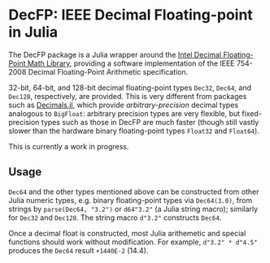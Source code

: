 # DecFP: IEEE Decimal Floating-point in Julia

The DecFP package is a Julia wrapper around the [Intel Decimal
Floating-Point Math
Library](https://software.intel.com/en-us/articles/intel-decimal-floating-point-math-library),
providing a software implementation of the IEEE 754-2008 Decimal
Floating-Point Arithmetic specification.

32-bit, 64-bit, and 128-bit decimal floating-point types `Dec32`,
`Dec64`, and `Dec128`, respectively, are provided.  This is very
different from packages such as
[Decimals.jl](https://github.com/tinybike/Decimals.jl), which provide
*arbitrary-precision* decimal types analogous to `BigFloat`: arbitrary
precision types are very flexible, but fixed-precision types such
as those in DecFP are much faster (though still vastly slower than
the hardware binary floating-point types `Float32` and `Float64`).

This is currently a work in progress.

## Usage

`Dec64` and the other types mentioned above can be constructed from
other Julia numeric types, e.g. binary floating-point types via
`Dec64(3.0)`, from strings by `parse(Dec64, "3.2")` or `d64"3.2"` (a
Julia string macro); similarly for `Dec32` and `Dec128`.  The string
macro `d"3.2"` constructs `Dec64`.

Once a decimal float is constructed, most Julia arithemetic and
special functions should work without modification.  For example,
`d"3.2" * d"4.5"` produces the `Dec64` result `+1440E-2` (14.4).
